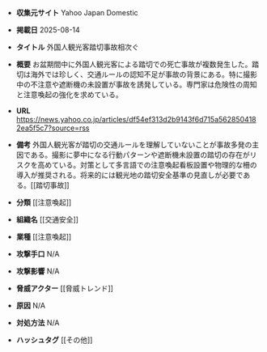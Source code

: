 - **収集元サイト**
Yahoo Japan Domestic

- **掲載日**
2025-08-14

- **タイトル**
外国人観光客踏切事故相次ぐ

- **概要**
お盆期間中に外国人観光客による踏切での死亡事故が複数発生した。踏切は海外では珍しく、交通ルールの認知不足が事故の背景にある。特に撮影中の不注意や遮断機の未設置が事故を誘発している。専門家は危険性の周知と注意喚起の強化を求めている。

- **URL**
https://news.yahoo.co.jp/articles/df54ef313d2b9143f6d715a5628504182ea5f5c7?source=rss

- **備考**
外国人観光客が踏切の交通ルールを理解していないことが事故多発の主因である。撮影に夢中になる行動パターンや遮断機未設置の踏切の存在がリスクを高めている。対策として多言語での注意喚起看板設置や物理的な柵の導入が推奨される。将来的には観光地の踏切安全基準の見直しが必要である。[[踏切事故]]

- **分類**
[[注意喚起]]

- **組織名**
[[交通安全]]

- **業種**
[[注意喚起]]

- **攻撃手口**
N/A

- **攻撃影響**
N/A

- **脅威アクター**
[[脅威トレンド]]

- **原因**
N/A

- **対処方法**
N/A

- **ハッシュタグ**
[[その他]]
